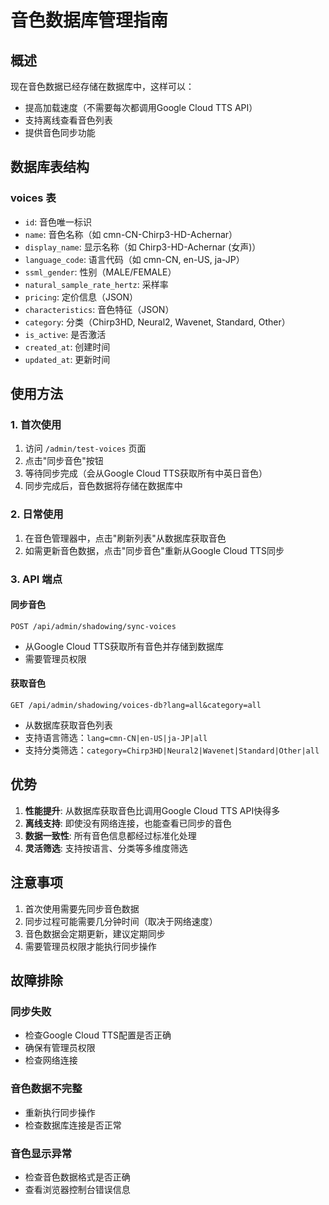 # 音色数据库管理指南

## 概述

现在音色数据已经存储在数据库中，这样可以：

- 提高加载速度（不需要每次都调用Google Cloud TTS API）
- 支持离线查看音色列表
- 提供音色同步功能

## 数据库表结构

### voices 表

- `id`: 音色唯一标识
- `name`: 音色名称（如 cmn-CN-Chirp3-HD-Achernar）
- `display_name`: 显示名称（如 Chirp3-HD-Achernar (女声)）
- `language_code`: 语言代码（如 cmn-CN, en-US, ja-JP）
- `ssml_gender`: 性别（MALE/FEMALE）
- `natural_sample_rate_hertz`: 采样率
- `pricing`: 定价信息（JSON）
- `characteristics`: 音色特征（JSON）
- `category`: 分类（Chirp3HD, Neural2, Wavenet, Standard, Other）
- `is_active`: 是否激活
- `created_at`: 创建时间
- `updated_at`: 更新时间

## 使用方法

### 1. 首次使用

1. 访问 `/admin/test-voices` 页面
2. 点击"同步音色"按钮
3. 等待同步完成（会从Google Cloud TTS获取所有中英日音色）
4. 同步完成后，音色数据将存储在数据库中

### 2. 日常使用

1. 在音色管理器中，点击"刷新列表"从数据库获取音色
2. 如需更新音色数据，点击"同步音色"重新从Google Cloud TTS同步

### 3. API 端点

#### 同步音色

```
POST /api/admin/shadowing/sync-voices
```

- 从Google Cloud TTS获取所有音色并存储到数据库
- 需要管理员权限

#### 获取音色

```
GET /api/admin/shadowing/voices-db?lang=all&category=all
```

- 从数据库获取音色列表
- 支持语言筛选：`lang=cmn-CN|en-US|ja-JP|all`
- 支持分类筛选：`category=Chirp3HD|Neural2|Wavenet|Standard|Other|all`

## 优势

1. **性能提升**: 从数据库获取音色比调用Google Cloud TTS API快得多
2. **离线支持**: 即使没有网络连接，也能查看已同步的音色
3. **数据一致性**: 所有音色信息都经过标准化处理
4. **灵活筛选**: 支持按语言、分类等多维度筛选

## 注意事项

1. 首次使用需要先同步音色数据
2. 同步过程可能需要几分钟时间（取决于网络速度）
3. 音色数据会定期更新，建议定期同步
4. 需要管理员权限才能执行同步操作

## 故障排除

### 同步失败

- 检查Google Cloud TTS配置是否正确
- 确保有管理员权限
- 检查网络连接

### 音色数据不完整

- 重新执行同步操作
- 检查数据库连接是否正常

### 音色显示异常

- 检查音色数据格式是否正确
- 查看浏览器控制台错误信息
